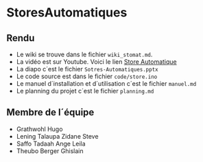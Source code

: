 # StoresAutomatiques

## Rendu
- Le wiki se trouve dans le fichier `wiki_stomat.md`.
- La vidéo est sur Youtube. Voici le lien [Store Automatique](https://www.youtube.com/shorts/BJVpmzUDGSg)
- La diapo c´est le fichier `Sotres-Automatiques.pptx`
- Le code source est dans le fichier `code/store.ino`
- Le manuel d´installation et d´utilisation c´est le fichier `manuel.md`
- Le planning du projet c´est le fichier `planning.md`


## Membre de l´équipe
- Grathwohl Hugo
- Lening Talaupa Zidane Steve
- Saffo Tadaah Ange Leila
- Theubo Berger Ghislain
